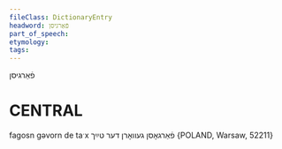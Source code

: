 ```yaml
---
fileClass: DictionaryEntry
headword: פֿאַרגיסן
part_of_speech: 
etymology: 
tags: 
---
```

פֿאַרגיסן

CENTRAL
========

fagosn gəvorn de taˑx פֿאַרגאָסן געוואָרן דער טײַך {POLAND, Warsaw, 52211}